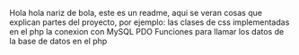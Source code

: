 Hola hola nariz de bola, este es un readme, aqui se veran cosas que explican partes del proyecto, 
por ejemplo:
  las clases de css implementadas en el php
  la conexion con MySQL PDO 
  Funciones para llamar los datos de la base de datos en el php
  
